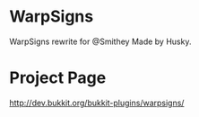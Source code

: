 WarpSigns
=========

WarpSigns rewrite for @Smithey
Made by Husky.

Project Page
=========
http://dev.bukkit.org/bukkit-plugins/warpsigns/
